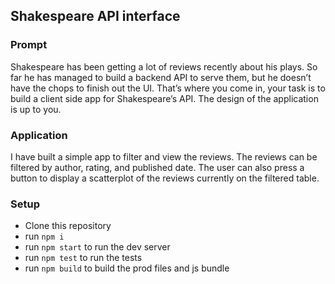 ## Shakespeare API interface

### Prompt
Shakespeare has been getting a lot of reviews recently about his plays. So far he has managed to build a backend API to serve them, but he doesn’t have the chops to finish out the UI. That’s where you come in, your task is to build a client side app for Shakespeare’s API. The design of the application is up to you.

### Application
I have built a simple app to filter and view the reviews.  The reviews can be filtered by author, rating, and published date.  The user can also press a button to display a scatterplot of the reviews currently on the filtered table.  

### Setup
 - Clone this repository
 - run `npm i`
 - run `npm start` to run the dev server
 - run `npm test` to run the tests
 - run `npm build` to build the prod files and js bundle